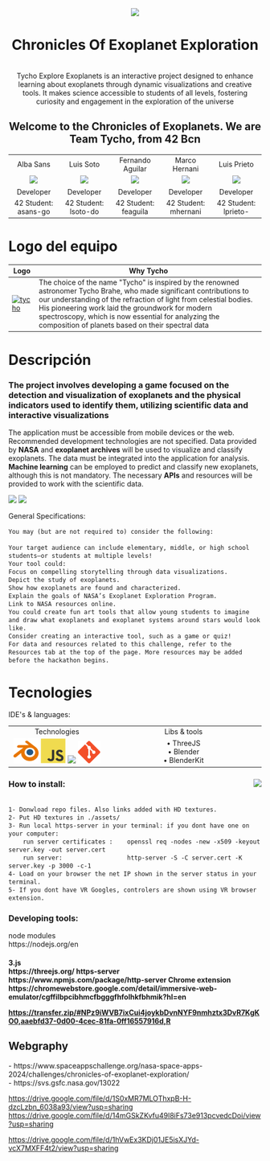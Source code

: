 <div align="center">

  # <a href="#"><img align="center" src="https://github.com/user-attachments/assets/8450f224-b9fd-4ff6-81b5-2dc1478c8873"></a> <br><br> Chronicles Of Exoplanet Exploration
<br>Tycho Explore Exoplanets is an interactive project designed to enhance learning about exoplanets through dynamic visualizations and creative tools. It makes science accessible to students of all levels, fostering curiosity and engagement in the exploration of the universe
</div>

<h2 align="center">Welcome to the Chronicles of Exoplanets. We are Team Tycho, from 42 Bcn</h2>


<div align="center">
<table>
  <tr>
    <td align="center" width="300">Alba Sans</td>
    <td align="center" width="300">Luis Soto</td>
    <td align="center" width="300">Fernando Aguilar</td>
    <td align="center" width="300">Marco Hernani</td>
    <td align="center" width="300">Luis Prieto</td>
  </tr>
  <tr>
    <td align="center" width="300"><a href="#"><img width="165" src="https://github.com/user-attachments/assets/853fa52e-7b1e-4ec0-881d-48480e45cdc8" /></a></td>
    <td align="center" width="300"><a href="#"><img width="145" src="https://github.com/user-attachments/assets/6bcb7b68-3055-4940-8009-aab9c816e5bb" /></a></td>
    <td align="center" width="300"><a href="#"><img width="138" src="https://github.com/user-attachments/assets/059519f6-fc86-4ee5-8f68-72511d7aef53" /></a></td>
    <td align="center" width="300"><a href="#"><img width="153" src="https://github.com/user-attachments/assets/358520f3-133d-4c03-bf92-192830a9dc65" /></a></td>
    <td align="center" width="300"><a href="#"><img width="155" src="https://github.com/user-attachments/assets/9f1fe198-7ab5-48cd-b4ed-834f05da599a" /></a></td>
  </tr>

  <tr>
    <td align="center" width="500">Developer </td>
    <td align="center" width="500">Developer </td>
    <td align="center" width="500">Developer </td>
    <td align="center" width="500">Developer </td>
    <td align="center" width="500">Developer </td>
  </tr>
  <tr>
    <td align="center" width="500">42 Student: asans-go</td>
    <td align="center" width="500">42 Student: lsoto-do</td>
    <td align="center" width="500">42 Student: feaguila</td>
    <td align="center" width="500">42 Student: mhernani</td>
    <td align="center" width="500">42 Student: lprieto-</td>
  </tr>
</table>

</div>

# Logo del equipo

<div align="center">

|Logo|Why Tycho|
  |---|---|
  |<a href="#"><img src="https://github.com/user-attachments/assets/8293109c-dcd6-4385-b766-ff254fe505ba" alt="tycho" width="300" height="100"/></a>|The choice of the name "Tycho" is inspired by the renowned astronomer Tycho Brahe, who made significant contributions to our understanding of the refraction of light from celestial bodies. His pioneering work laid the groundwork for modern spectroscopy, which is now essential for analyzing the composition of planets based on their spectral data|

  
</div>

# Descripción

<h3 weight="bold">The project involves developing a game focused on the detection and visualization of exoplanets and the physical indicators used to identify them, utilizing scientific data and interactive visualizations</h3>

The application must be accessible from mobile devices or the web.
Recommended development technologies are not specified.
Data provided by <b>NASA</b> and <b>exoplanet archives</b> will be used to visualize and classify exoplanets.
The data must be integrated into the application for analysis.
<b>Machine learning</b> can be employed to predict and classify new exoplanets, although this is not mandatory.
The necessary <b>APIs</b> and resources will be provided to work with the scientific data.

<a href="#"><img width="300" src="https://github.com/user-attachments/assets/b48964eb-7958-4b9a-b151-f11c9fe13965" /></a>
<a href="#"><img width="300" src="https://github.com/user-attachments/assets/851b6dba-c84f-4ae9-8a23-31d5d2b09ea6" /></a>

General Specifications:

`````
You may (but are not required to) consider the following:

Your target audience can include elementary, middle, or high school students—or students at multiple levels!
Your tool could:
Focus on compelling storytelling through data visualizations.
Depict the study of exoplanets.
Show how exoplanets are found and characterized.
Explain the goals of NASA’s Exoplanet Exploration Program.
Link to NASA resources online.
You could create fun art tools that allow young students to imagine and draw what exoplanets and exoplanet systems around stars would look like.
Consider creating an interactive tool, such as a game or quiz!
For data and resources related to this challenge, refer to the Resources tab at the top of the page. More resources may be added before the hackathon begins.
`````

# Tecnologies

IDE's & languages:
<br>

<div align="center">
<table>
  <tr>
    <td align="center" width="300">Technologies</td>
    <td align="center" width="600">Libs & tools<br></td>
  </tr>
  <tr>
    <td align="center">
      <a href="#"><img width="50" src="https://github.com/devicons/devicon/blob/v2.16.0/icons/blender/blender-original.svg" /></a>
      <a href="#"><img width="50" src="https://github.com/devicons/devicon/blob/v2.16.0/icons/javascript/javascript-original.svg" /></a>
      <a href="#"><img width="50" src="https://cdn.jsdelivr.net/gh/devicons/devicon@latest/icons/python/python-original.svg" /></a>
      <a href="#"><img src="https://github.com/devicons/devicon/blob/v2.16.0/icons/git/git-plain.svg" alt="git" width="45" height="45"/></a>
    </td>
    <td align="center" width="250"> • ThreeJS <br> • Blender <br> • BlenderKit</td>
  </tr>
</table>
  
</div>

<h3>How to install: <a href="#"><img align="right" src="https://img.shields.io/badge/Instructions-INSTALL-red"></a></h3> 

`````

1- Donwload repo files. Also links added with HD textures.
2- Put HD textures in ./assets/
3- Run local https-server in your terminal: if you dont have one on your computer:
    run server certificates :    openssl req -nodes -new -x509 -keyout server.key -out server.cert
    run server:                  http-server -S -C server.cert -K server.key -p 3000 -c-1
4- Load on your browser the net IP shown in the server status in your terminal.
5- If you dont have VR Googles, controlers are shown using VR browser extension.

`````

<h3>Developing tools:</h3>
node modules<br>
https://nodejs.org/en
<h4>3.js<br>
https://threejs.org/
https-server<br>
https://www.npmjs.com/package/http-server 
Chrome extension<br>
https://chromewebstore.google.com/detail/immersive-web-emulator/cgffilbpcibhmcfbgggfhfolhkfbhmik?hl=en

https://transfer.zip/#NPz9iWVB7ixCui4joykbDvnNYF9nmhztx3DvR7KgKO0,aaebfd37-0d00-4cec-81fa-0ff16557916d,R


<h2>Webgraphy</h2>
- https://www.spaceappschallenge.org/nasa-space-apps-2024/challenges/chronicles-of-exoplanet-exploration/ <br>
- https://svs.gsfc.nasa.gov/13022

https://drive.google.com/file/d/1S0xMR7MLOThxpB-H-dzcLzbn_6038a93/view?usp=sharing
https://drive.google.com/file/d/14mGSkZKvfu49l8iFs73e913pcvedcDoi/view?usp=sharing

https://drive.google.com/file/d/1hVwEx3KDj01JE5isXJYd-vcX7MXFF4t2/view?usp=sharing
